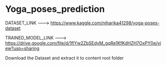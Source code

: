 # Yoga_poses_prediction


DATASET_LINK ---> https://www.kaggle.com/niharika41298/yoga-poses-dataset

TRAINED_MODEL_LINK ---> https://drive.google.com/file/d/1flYw2ZbSEdyM_gqRe1KfKdHZH7OxPY0e/view?usp=sharing


Download the Dataset and extract it to content root folder 
